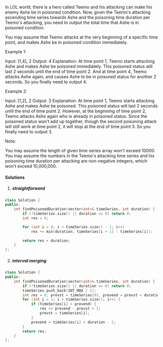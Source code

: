 In LOL world, there is a hero called Teemo and his attacking can make his enemy Ashe be in poisoned condition. Now, given the Teemo's attacking ascending time series towards Ashe and the poisoning time duration per Teemo's attacking, you need to output the total time that Ashe is in poisoned condition.

You may assume that Teemo attacks at the very beginning of a specific time point, and makes Ashe be in poisoned condition immediately.

Example 1:

Input: [1,4], 2
Output: 4
Explanation: At time point 1, Teemo starts attacking Ashe and makes Ashe be poisoned immediately. 
This poisoned status will last 2 seconds until the end of time point 2. 
And at time point 4, Teemo attacks Ashe again, and causes Ashe to be in poisoned status for another 2 seconds. 
So you finally need to output 4.
 

Example 2:

Input: [1,2], 2
Output: 3
Explanation: At time point 1, Teemo starts attacking Ashe and makes Ashe be poisoned. 
This poisoned status will last 2 seconds until the end of time point 2. 
However, at the beginning of time point 2, Teemo attacks Ashe again who is already in poisoned status. 
Since the poisoned status won't add up together, though the second poisoning attack will still work at time point 2, it will stop at the end of time point 3. 
So you finally need to output 3.
 

Note:

You may assume the length of given time series array won't exceed 10000.
You may assume the numbers in the Teemo's attacking time series and his poisoning time duration per attacking are non-negative integers, which won't exceed 10,000,000.

#### Solutions

1. ##### straightforward

```cpp
class Solution {
public:
    int findPoisonedDuration(vector<int>& timeSeries, int duration) {
        if (!timeSeries.size() || duration <= 0) return 0;
        int res = 0;

        for (int i = 0; i < timeSeries.size() - 1; i++)
            res += min(duration, timeSeries[i + 1] - timeSeries[i]);
        
        return res + duration;
    }
};
```

2. ##### interval merging

```cpp
class Solution {
public:
    int findPoisonedDuration(vector<int>& timeSeries, int duration) {
        if (!timeSeries.size() || duration <= 0) return 0;
        timeSeries.push_back(INT_MAX / 2);
        int res = 0, prevst = timeSeries[0], prevend = prevst + duration - 1;
        for (int i = 1; i < timeSeries.size(); i++) {
            if (timeSeries[i] > prevend) {
                res += prevend - prevst + 1;
                prevst = timeSeries[i];
            }
            prevend = timeSeries[i] + duration - 1;
        }
        return res;
    }
};
```